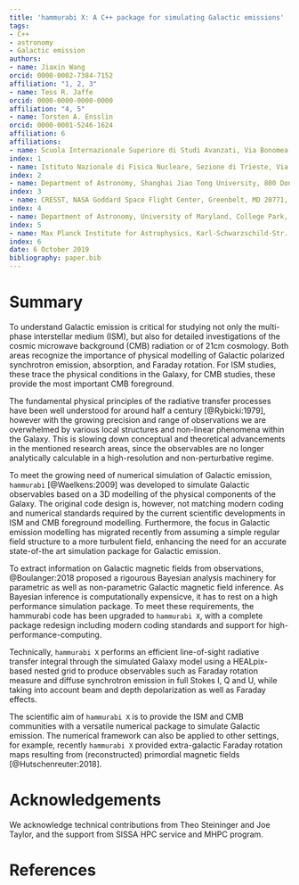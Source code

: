 ```yaml
---
title: 'hammurabi X: A C++ package for simulating Galactic emissions'
tags:
- C++
- astronomy
- Galactic emission
authors:
- name: Jiaxin Wang
orcid: 0000-0002-7384-7152
affiliation: "1, 2, 3"
- name: Tess R. Jaffe
orcid: 0000-0000-0000-0000
affiliation: "4, 5"
- name: Torsten A. Ensslin
orcid: 0000-0001-5246-1624
affiliation: 6
affiliations:
- name: Scuola Internazionale Superiore di Studi Avanzati, Via Bonomea 265, 34136 Trieste, Italy
index: 1
- name: Istituto Nazionale di Fisica Nucleare, Sezione di Trieste, Via Bonomea 265, 34136 Trieste, Italy
index: 2
- name: Department of Astronomy, Shanghai Jiao Tong University, 800 Dongchuan Road, 200240 Shanghai, China
index: 3
- name: CRESST, NASA Goddard Space Flight Center, Greenbelt, MD 20771, USA
index: 4
- name: Department of Astronomy, University of Maryland, College Park, MD, 20742, USA
index: 5
- name: Max Planck Institute for Astrophysics, Karl-Schwarzschild-Str. 1, D-85741 Garching, Germany
index: 6
date: 6 October 2019
bibliography: paper.bib
---
```


# Summary

To understand Galactic emission is critical for studying not only the multi-phase 
interstellar medium (ISM), but also for detailed investigations of the cosmic microwave 
background (CMB) radiation or of  21cm cosmology.
Both areas recognize the importance of physical modelling of Galactic polarized 
synchrotron emission, absorption, and Faraday rotation. For ISM studies, these trace the 
physical conditions in the Galaxy, for CMB studies, these provide the most important 
CMB foreground.

The fundamental physical principles of the radiative transfer processes have been well 
understood for around half a century [@Rybicki:1979], however with the growing precision 
and range of observations we are overwhelmed by various local structures and non-linear 
phenomena within the Galaxy.
This is slowing down conceptual and theoretical advancements in the mentioned research 
areas, since the observables are no longer analytically calculable in a high-resolution and 
non-perturbative regime.

To meet the growing need of numerical simulation of Galactic emission, ``hammurabi`` 
[@Waelkens:2009] was developed to simulate Galactic observables based on a 3D 
modelling of the  physical components of the Galaxy.
The original code design is, however, not matching modern coding and numerical 
standards required by the current scientific developments in ISM and CMB foreground 
modelling.
Furthermore, the focus in Galactic emission modelling has migrated recently 
from assuming a simple regular field structure to a more turbulent field, enhancing the 
need for an accurate state-of-the art simulation package for Galactic emission.

To extract information on Galactic magnetic fields from observations,
@Boulanger:2018 proposed a rigourous Bayesian analysis machinery for parametric as 
well as non-parametric Galactic magnetic field inference. 
As Bayesian inference is computationally expensicve, it has to rest on a high performance 
simulation package. To meet these requirements, the hammurabi code has been upgraded 
to ``hammurabi X``, with a complete package redesign including modern coding 
standards and support for high-performance-computing.

Technically, ``hammurabi X`` performs an efficient line-of-sight radiative transfer integral 
through the simulated Galaxy model using a HEALpix-based nested grid to produce 
observables such as Faraday rotation measure and diffuse synchrotron 
emission in full Stokes I, Q and U, while taking into account beam and depth depolarization 
as well as Faraday effects.

The scientific aim of ``hammurabi X`` is to provide the ISM and CMB communities 
with a versatile numerical package to simulate Galactic emission.
The numerical framework can also be applied to other settings, for example, recently 
``hammurabi X`` provided extra-galactic Faraday rotation maps resulting from 
(reconstructed) primordial magnetic fields [@Hutschenreuter:2018].

# Acknowledgements

We acknowledge technical contributions from Theo Steininger and Joe Taylor,
and the support from SISSA HPC service and MHPC program.

# References
